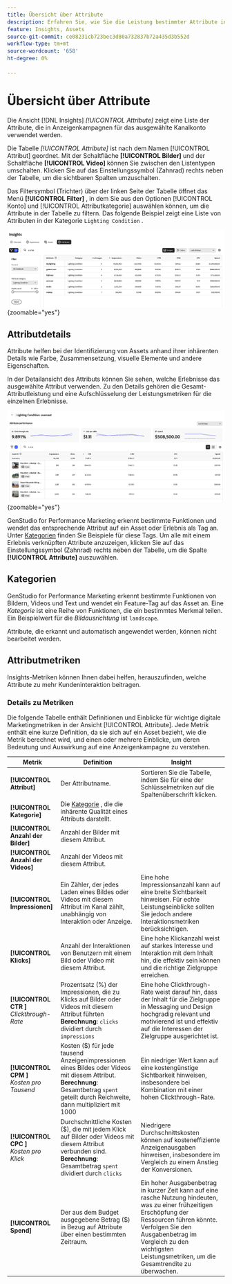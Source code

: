 ```yaml
---
title: Übersicht über Attribute
description: Erfahren Sie, wie Sie die Leistung bestimmter Attribute in Adobe GenStudio for Performance Marketing bewerten.
feature: Insights, Assets
source-git-commit: ce08231cb723bec3d80a732837b72a435d3b552d
workflow-type: tm+mt
source-wordcount: '658'
ht-degree: 0%

---
```


# Übersicht über Attribute

Die Ansicht [!DNL Insights] _[!UICONTROL Attribute]_ zeigt eine Liste der Attribute, die in Anzeigenkampagnen für das ausgewählte Kanalkonto verwendet werden.

Die Tabelle _[!UICONTROL Attribute]_ ist nach dem Namen [!UICONTROL Attribut] geordnet. Mit der Schaltfläche **[!UICONTROL Bilder]** und der Schaltfläche **[!UICONTROL Video]** können Sie zwischen den Listentypen umschalten. Klicken Sie auf das Einstellungssymbol (Zahnrad) rechts neben der Tabelle, um die sichtbaren Spalten umzuschalten.

Das Filtersymbol (Trichter) über der linken Seite der Tabelle öffnet das Menü **[!UICONTROL Filter]** , in dem Sie aus den Optionen [!UICONTROL Konto] und [!UICONTROL Attributkategorie] auswählen können, um die Attribute in der Tabelle zu filtern. Das folgende Beispiel zeigt eine Liste von Attributen in der Kategorie `Lighting Condition` .

![Filter und Tabelle der Attribute](/help/assets/insights-attributes-filter.png){zoomable="yes"}

## Attributdetails

Attribute helfen bei der Identifizierung von Assets anhand ihrer inhärenten Details wie Farbe, Zusammensetzung, visuelle Elemente und andere Eigenschaften.

In der Detailansicht des Attributs können Sie sehen, welche Erlebnisse das ausgewählte Attribut verwenden. Zu den Details gehören die Gesamt-Attributleistung und eine Aufschlüsselung der Leistungsmetriken für die einzelnen Erlebnisse.

![Attribute Performance metrics](/help/assets/insights-attribute-details.png){zoomable="yes"}

GenStudio for Performance Marketing erkennt bestimmte Funktionen und wendet das entsprechende Attribut auf ein Asset oder Erlebnis als Tag an. Unter [Kategorien](#categories) finden Sie Beispiele für diese Tags. Um alle mit einem Erlebnis verknüpften Attribute anzuzeigen, klicken Sie auf das Einstellungssymbol (Zahnrad) rechts neben der Tabelle, um die Spalte **[!UICONTROL Attribute]** auszuwählen.

## Kategorien

GenStudio for Performance Marketing erkennt bestimmte Funktionen von Bildern, Videos und Text und wendet ein Feature-Tag auf das Asset an. Eine _Kategorie_ ist eine Reihe von Funktionen, die ein bestimmtes Merkmal teilen. Ein Beispielwert für die _Bildausrichtung_ ist `landscape`.

Attribute, die erkannt und automatisch angewendet werden, können nicht bearbeitet werden.

<!--
Select any of the following to open a detailed list of feature categories:

+++**Image features**

| Category               | Values                              |
| ---------------------- | ----------------------------------- |
| Background Colors      | 14 colors |
| Camera Position        | - `low angle`, `high angle`, `dutch angle`<br>- `overhead view`, `eye level`,`bird's eye view` |
| Camera Proximity       | `close up`, `mid shot`, `long shot` |
| Camera Setting         | - `fast shutter speed`, `long exposure`, `double exposure`<br>- `normal mode`, `flash`, `macro`, `wide-angle`<br>- `black and white`, `surreal`<br>- `bokeh blur`, `motion blur`, `tilt-shift blur` |
| Foreground Colors      | 14 colors |
| Image Type             | `photograph`, `sketch`, `painting`, `digital cartoon`, `infographics`, `graphic design`, `collage`, `screenshot` |
| Lighting Condition     | golden hour, blue hour, midday, overcast, night, high-key, low-key, daylight, incandescent, fluorescent, colorful, studio |
| Objects                | The items, entities, and elements that are visible, such as `lighthouse`, `orchid`, or `tunnel`. |
| Orientation            | Examples: `landscape`, `portrait`, `square` |
| Overall Tone           | `warm`, `cool`, `neutral` |
| People Categories      | Examples: `person`, `social group`, `people`, `kid` |
| Photography Styles     | `aerial photography`, `aerial photography`, `architectural photography`, `astrophotography`, `black and white photography`, `business photography`, `cityscape photography`, `commercial photography`, `composite photography`, `creative photography`, `editorial photography`, `event photography`, `family photography`, `fashion photography`, `fine art photography`, `food photography`, `holiday photography`, `indoor photography`, `landscape photography`, `lifestyle photography`, `macro photography`, `minimalist photography`, `night photography`, `outdoor photography`, `pet photography`, `portrait photography`, `product photography`, `real estate photography`, `seascape photography`, `sports photography`, `still-life photography`, `street photography`, `travel photography`, `underwater photography`, `wildlife photography` |
| Scenes                 | Examples: `city`, `island`, `living room` |
| Tags                   | Examples: `gaming`, `law`, `yoga` |
| Visual Attention Spread| The level of viewer attention spread across an image: `high`, `low` |
| Visual Content Density | The amount of information or detail in an image: `high`, `low` |

+++

+++**Video features**

| Category               | Values                              |
| ---------------------- | ----------------------------------- |
| Audio Genre  | |
| Audio Genre Category  | |
| Audio Mood  | |
| Audio Types| |
| Objects  | |
| Orientation  | |
| People Categories  | |
| Scenes  | |
| Styles  | |
| Tags   | |
| Video Category  | |
| Video Type  | |

+++

+++**Text features**

| Category               | Values                              |
| ---------------------- | ----------------------------------- |
| Emojis Count  | |
| HashTags Count  | |
| Keywords  | |
| Marketing Emotions  | |
| Narratives  |  |
| Persuasion Strategies  |  |
| Readability  | |
| Sentences Count  | |
| Stop Words Ratio  | |
| Text Quotes Count  | |
| Tones  | |
| Words Count  | |
| Words Count Per Sentence  | |

+++

-->

## Attributmetriken

Insights-Metriken können Ihnen dabei helfen, herauszufinden, welche Attribute zu mehr Kundeninteraktion beitragen.

### Details zu Metriken

Die folgende Tabelle enthält Definitionen und Einblicke für wichtige digitale Marketingmetriken in der Ansicht [!UICONTROL Attribute]. Jede Metrik enthält eine kurze Definition, da sie sich auf ein Asset bezieht, wie die Metrik berechnet wird, und einen oder mehrere Einblicke, um deren Bedeutung und Auswirkung auf eine Anzeigenkampagne zu verstehen.

| Metrik | Definition | Insight |
| ---------------------- | ----------------------------- | -------------------------------- |
| **[!UICONTROL Attribut]** | Der Attributname. | Sortieren Sie die Tabelle, indem Sie für eine der Schlüsselmetriken auf die Spaltenüberschrift klicken. |
| **[!UICONTROL Kategorie]** | Die [Kategorie](#categories) , die die inhärente Qualität eines Attributs darstellt. |  |
| **[!UICONTROL Anzahl der Bilder]** | Anzahl der Bilder mit diesem Attribut. |  |
| **[!UICONTROL Anzahl der Videos]** | Anzahl der Videos mit diesem Attribut. |  |
| **[!UICONTROL Impressionen]** | Ein Zähler, der jedes Laden eines Bildes oder Videos mit diesem Attribut im Kanal zählt, unabhängig von Interaktion oder Anzeige. | Eine hohe Impressionsanzahl kann auf eine breite Sichtbarkeit hinweisen. Für echte Leistungseinblicke sollten Sie jedoch andere Interaktionsmetriken berücksichtigen. |
| **[!UICONTROL Klicks]** | Anzahl der Interaktionen von Benutzern mit einem Bild oder Video mit diesem Attribut. | Eine hohe Klickanzahl weist auf starkes Interesse und Interaktion mit dem Inhalt hin, die effektiv sein können und die richtige Zielgruppe erreichen. |
| **[!UICONTROL CTR ]**<br>_Clickthrough-Rate_ | Prozentsatz (%) der Impressionen, die zu Klicks auf Bilder oder Videos mit diesem Attribut führten <br>**Berechnung**: `clicks` dividiert durch `impressions` | Eine hohe Clickthrough-Rate weist darauf hin, dass der Inhalt für die Zielgruppe in Messaging und Design hochgradig relevant und motivierend ist und effektiv auf die Interessen der Zielgruppe ausgerichtet ist. |
| **[!UICONTROL CPM ]**<br>_Kosten pro Tausend_ | Kosten ($) für jede tausend Anzeigenimpressionen eines Bildes oder Videos mit diesem Attribut.<br>**Berechnung**: Gesamtbetrag `spent` geteilt durch Reichweite, dann multipliziert mit 1000 | Ein niedriger Wert kann auf eine kostengünstige Sichtbarkeit hinweisen, insbesondere bei Kombination mit einer hohen Clickthrough-Rate. |
| **[!UICONTROL CPC ]**<br>_Kosten pro Klick_ | Durchschnittliche Kosten ($), die mit jedem Klick auf Bilder oder Videos mit diesem Attribut verbunden sind.<br>**Berechnung**: Gesamtbetrag `spent` dividiert durch `clicks` | Niedrigere Durchschnittskosten können auf kosteneffiziente Anzeigenausgaben hinweisen, insbesondere im Vergleich zu einem Anstieg der Konversionen. |
| **[!UICONTROL Spend]** | Der aus dem Budget ausgegebene Betrag ($) in Bezug auf Attribute über einen bestimmten Zeitraum. | Ein hoher Ausgabenbetrag in kurzer Zeit kann auf eine rasche Nutzung hindeuten, was zu einer frühzeitigen Erschöpfung der Ressourcen führen könnte. Verfolgen Sie den Ausgabenbetrag im Vergleich zu den wichtigsten Leistungsmetriken, um die Gesamtrendite zu überwachen. |
